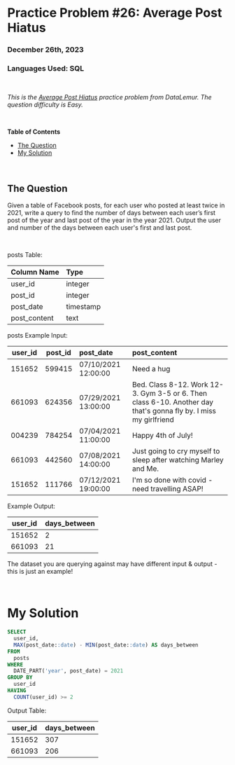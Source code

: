 # **Practice Problem #26: Average Post Hiatus**
### December 26th, 2023
### Languages Used: SQL

<br>

*This is the [Average Post Hiatus](https://datalemur.com/questions/sql-average-post-hiatus-1) practice problem from DataLemur. The question difficulty is Easy.*

<br>

**Table of Contents**

-   [The Question](#the-question)
-   [My Solution](#my-solution)
  
<br>

## The Question

Given a table of Facebook posts, for each user who posted at least twice in 2021, write a query to find the number of days between each user’s first post of the year and last post of the year in the year 2021. Output the user and number of the days between each user's first and last post.

<br>

posts Table:

| Column Name  | Type      |
| ------------ | :-------- |
| user_id      | integer   |
| post_id      | integer   |
| post_date    | timestamp |
| post_content | text      |


posts Example Input:

| user_id | post_id | post_date           | post_content                                                                                                     |
| ------- | ------- | :------------------ | :--------------------------------------------------------------------------------------------------------------- |
| 151652  | 599415  | 07/10/2021 12:00:00 | Need a hug                                                                                                       |
| 661093  | 624356  | 07/29/2021 13:00:00 | Bed. Class 8-12. Work 12-3. Gym 3-5 or 6. Then class 6-10. Another day that's gonna fly by. I miss my girlfriend |
| 004239  | 784254  | 07/04/2021 11:00:00 | Happy 4th of July!                                                                                               |
| 661093  | 442560  | 07/08/2021 14:00:00 | Just going to cry myself to sleep after watching Marley and Me.                                                  |
| 151652  | 111766  | 07/12/2021 19:00:00 | I'm so done with covid - need travelling ASAP!                                                                   |


Example Output:

| user_id | days_between |
| ------- | ------------ |
| 151652  | 2            |
| 661093  | 21           |


The dataset you are querying against may have different input & output - this is just an example!

<br>

# My Solution

``` SQL
SELECT 
  user_id,
  MAX(post_date::date) - MIN(post_date::date) AS days_between
FROM
  posts
WHERE
  DATE_PART('year', post_date) = 2021
GROUP BY
  user_id
HAVING
  COUNT(user_id) >= 2
```

Output Table:

| user_id | days_between |
| ------- | ------------ |
| 151652  | 307          |
| 661093  | 206          |
